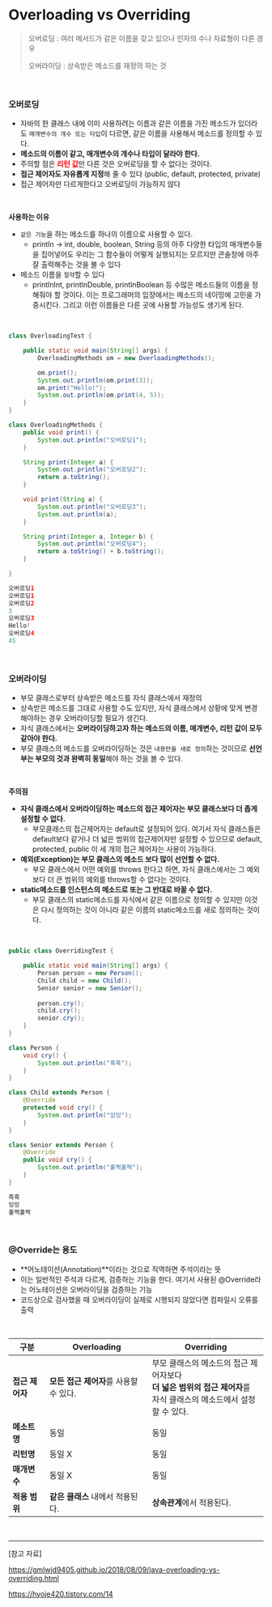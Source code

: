 # Overloading vs Overriding 

> 오버로딩 : 여러 메서드가 같은 이름을 갖고 있으나 인자의 수나 자료형이 다른 경우
>
> 오버라이딩 : 상속받은 메소드를 재정의 하는 것

<br/>

### 오버로딩

* 자바의 한 클래스 내에 이미 사용하려는 이름과 같은 이름을 가진 메소드가 있더라도 `매개변수의 개수 또는 타입`이 다르면, 같은 이름을 사용해서 메소드를 정의할 수 있다.
* **메소드의 이름이 같고, 매개변수의 개수나 타입이 달라야 한다.**
* 주의할 점은 <span style="color:red">**리턴 값**</span>만 다른 것은 오버로딩을 할 수 없다는 것이다.
* **접근 제어자도 자유롭게 지정**해 줄 수 있다 (public, default, protected, private)
* 접근 제어자만 다르게한다고 오버로딩이 가능하지 않다

<br/>

**사용하는 이유**

* `같은 기능`을 하는 메소드를 하나의 이름으로 사용할 수 있다.
  * println → int, double, boolean, String 등의 아주 다양한 타입의 매개변수들을 집어넣어도 우리는 그 함수들이 어떻게 실행되지는 모르지만 콘솔창에 아주 잘 출력해주는 것을 볼 수 있다
* 메소드 이름을 `절약`할 수 있다
  * printlnInt, printlnDouble, printlnBoolean 등 수많은 메소드들의 이름을 정해줘야 할 것이다. 이는 프로그래머의 입장에서는 메소드의 네이밍에 고민을 가중시킨다. 그리고 이런 이름들은 다른 곳에 사용할 가능성도 생기게 된다.

<br/>

```java
class OverloadingTest {

	public static void main(String[] args) {
		OverloadingMethods om = new OverloadingMethods();

		om.print();
		System.out.println(om.print(3));
		om.print("Hello!");
		System.out.println(om.print(4, 5));
	}
}

class OverloadingMethods {
	public void print() {
		System.out.println("오버로딩1");
	}

	String print(Integer a) {
		System.out.println("오버로딩2");
		return a.toString();
	}

	void print(String a) {
		System.out.println("오버로딩3");
		System.out.println(a);
	}

	String print(Integer a, Integer b) {
		System.out.println("오버로딩4");
		return a.toString() + b.toString();
	}

}
```

```java
오버로딩1
오버로딩1
오버로딩2
3
오버로딩3
Hello!
오버로딩4
45
```

<br/>

### 오버라이딩

* 부모 클래스로부터 상속받은 메소드를 자식 클래스에서 재정의
* 상속받은 메소드를 그대로 사용할 수도 있지만, 자식 클래스에서 상황에 맞게 변경해야하는 경우 오버라이딩할 필요가 생긴다.
* 자식 클래스에서는 **오버라이딩하고자 하는 메소드의 이름, 매개변수, 리턴 값이 모두 같아야 한다.**
* 부모 클래스의 메소드를 오버라이딩하는 것은 `내용만을 새로 정의`하는 것이므로 **선언부는 부모의 것과 완벽히 동일**해야 하는 것을 볼 수 있다.

<br/>

**주의점**

* **자식 클래스에서 오버라이딩하는 메소드의 접근 제어자는 부모 클래스보다 더 좁게 설정할 수 없다.**
  * 부모클래스의 접근제어자는 default로 설정되어 있다. 여기서 자식 클래스들은 default보다 같거나 더 넓은 범위의 접근제어자만 설정할 수 있으므로 default, protected, public 이 세 개의 접근 제어자는 사용이 가능하다.
* **예외(Exception)는 부모 클래스의 메소드 보다 많이 선언할 수 없다.**
  * 부모 클래스에서 어떤 예외를 throws 한다고 하면, 자식 클래스에서는 그 예외보다 더 큰 범위의 예외를 throws할 수 없다는 것이다.
* **static메소드를 인스턴스의 메소드로 또는 그 반대로 바꿀 수 없다.**
  * 부모 클래스의 static메소드를 자식에서 같은 이름으로 정의할 수 있지만 이것은 다시 정의하는 것이 아니라 같은 이름의 static메소드를 새로 정의하는 것이다.

<br/>

```java
public class OverridingTest {

	public static void main(String[] args) {
		Person person = new Person();
		Child child = new Child();
		Senior senior = new Senior();
		
		person.cry();
		child.cry();
		senior.cry();
	}
}

class Person {
	void cry() {
		System.out.println("흑흑");
	}
}

class Child extends Person {
	@Override
	protected void cry() {
		System.out.println("잉잉");
	}
}

class Senior extends Person {
	@Override
	public void cry() {
		System.out.println("훌쩍훌쩍");
	}
}
```

```java
흑흑
잉잉
훌쩍훌쩍
```

<br/>

### @Override는 용도

* **어노테이션(Annotation)**이라는 것으로 직역하면 주석이라는 뜻
* 이는 일반적인 주석과 다르게, 검증하는 기능을 한다. 여기서 사용된 @Override라는 어노테이션은 오버라이딩을 검증하는 기능
* 코드상으로 검사했을 때 오버라이딩이 실제로 시행되지 않았다면 컴파일시 오류를 출력

<br/>

| 구분              | Overloading                            | Overriding                                                   |
| ----------------- | -------------------------------------- | ------------------------------------------------------------ |
| **접근 제어자**   | **모든 접근 제어자**를 사용할 수 있다. | 부모 클래스의 메소드의 접근 제어자보다 <br />**더 넓은 범위의 접근 제어자**를 <br />자식 클래스의 메소드에서 설정할 수 있다. |
| **메소트명**      | 동일                                   | 동일                                                         |
| **리턴명**        | 동일 X                                 | 동일                                                         |
| **매개변수**      | 동일 X                                 | 동일                                                         |
| **적용** **범위** | **같은 클래스** 내에서 적용된다.       | **상속관계**에서 적용된다.                                   |

<br/>

------

[참고 자료]

https://gmlwjd9405.github.io/2018/08/09/java-overloading-vs-overriding.html

https://hyoje420.tistory.com/14